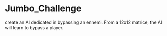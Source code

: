 # Jumbo_Challenge
create an AI dedicated in bypassing an ennemi. From a 12x12 matrice, the AI will learn to bypass a player.
